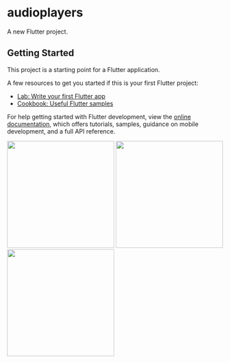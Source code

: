 # audioplayers

A new Flutter project.

## Getting Started

This project is a starting point for a Flutter application.

A few resources to get you started if this is your first Flutter project:

- [Lab: Write your first Flutter app](https://docs.flutter.dev/get-started/codelab)
- [Cookbook: Useful Flutter samples](https://docs.flutter.dev/cookbook)

For help getting started with Flutter development, view the
[online documentation](https://docs.flutter.dev/), which offers tutorials,
samples, guidance on mobile development, and a full API reference.

<img src="https://user-images.githubusercontent.com/118449869/211466414-ba64a3bb-5424-423c-8c33-9447617e34d3.jpg" width="250px">

<img src="https://user-images.githubusercontent.com/118449869/211466421-e03656b2-5cb7-483b-b5e9-55e67d670827.jpg" width="250px">

<img src="https://user-images.githubusercontent.com/118449869/211466433-c33b2f13-6985-47d2-8458-74624e97cdb4.mp4" width="250px">





